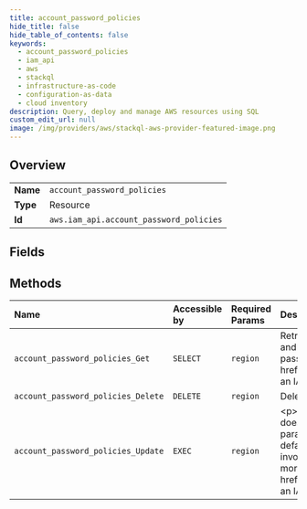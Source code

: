```yaml
---
title: account_password_policies
hide_title: false
hide_table_of_contents: false
keywords:
  - account_password_policies
  - iam_api
  - aws    
  - stackql
  - infrastructure-as-code
  - configuration-as-data
  - cloud inventory
description: Query, deploy and manage AWS resources using SQL
custom_edit_url: null
image: /img/providers/aws/stackql-aws-provider-featured-image.png
---
```

  
    

## Overview
<table><tbody>
<tr><td><b>Name</b></td><td><code>account_password_policies</code></td></tr>
<tr><td><b>Type</b></td><td>Resource</td></tr>
<tr><td><b>Id</b></td><td><code>aws.iam_api.account_password_policies</code></td></tr>
</tbody></table>

## Fields
## Methods
| Name | Accessible by | Required Params | Description |
|:-----|:--------------|:----------------|:------------|
| `account_password_policies_Get` | `SELECT` | `region` | Retrieves the password policy for the Amazon Web Services account. This tells you the complexity requirements and mandatory rotation periods for the IAM user passwords in your account. For more information about using a password policy, see &lt;a href="https://docs.aws.amazon.com/IAM/latest/UserGuide/Using_ManagingPasswordPolicies.html"&gt;Managing an IAM password policy&lt;/a&gt;. |
| `account_password_policies_Delete` | `DELETE` | `region` | Deletes the password policy for the Amazon Web Services account. There are no parameters. |
| `account_password_policies_Update` | `EXEC` | `region` | &lt;p&gt;Updates the password policy settings for the Amazon Web Services account.&lt;/p&gt; &lt;note&gt; &lt;p&gt;This operation does not support partial updates. No parameters are required, but if you do not specify a parameter, that parameter's value reverts to its default value. See the &lt;b&gt;Request Parameters&lt;/b&gt; section for each parameter's default value. Also note that some parameters do not allow the default parameter to be explicitly set. Instead, to invoke the default value, do not include that parameter when you invoke the operation.&lt;/p&gt; &lt;/note&gt; &lt;p&gt; For more information about using a password policy, see &lt;a href="https://docs.aws.amazon.com/IAM/latest/UserGuide/Using_ManagingPasswordPolicies.html"&gt;Managing an IAM password policy&lt;/a&gt; in the &lt;i&gt;IAM User Guide&lt;/i&gt;.&lt;/p&gt; |
